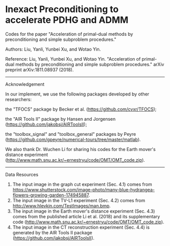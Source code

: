 # Inexact Preconditioning to accelerate PDHG and ADMM

Codes for the paper "Acceleration of primal-dual methods by preconditioning and simple subproblem procedures."

Authors: 
Liu, Yanli, Yunbei Xu, and Wotao Yin. 

Reference: 
Liu, Yanli, Yunbei Xu, and Wotao Yin. "Acceleration of primal-dual methods by preconditioning and simple subproblem procedures." arXiv preprint arXiv:1811.08937 (2018).

***************************************************
Acknowledgement

In our implement, we use the following packages developed by other researchers:

the "TFOCS" package by Becker et al. (https://github.com/cvxr/TFOCS);

the "AIR Tools II" package by Hansen and Jorgensen (https://github.com/jakobsj/AIRToolsII);

the "toolbox_signal" and "toolbox_general" packages by Peyre (https://github.com/gpeyre/numerical-tours/tree/master/matlab).

We also thank Dr. Wuchen Li for sharing his codes for the Earth mover's distance experiment (http://www.math.snu.ac.kr/~ernestryu/code/OMT/OMT_code.zip).

****************************************************

Data Resources
1. The input image in the graph cut experiment (Sec. 4.1) comes from https://www.shutterstock.com/image-photo/many-blue-hydrangea-flowers-growing-garden-174945887.
2. The input image in the TV-L1 experiment (Sec. 4.2) comes from http://www.hlevkin.com/TestImages/man.bmp.
3. The input image in the Earth mover's distance experiment (Sec. 4.3) comes from the published article Li et al. (2018) and its supplementary code (http://www.math.snu.ac.kr/~ernestryu/code/OMT/OMT_code.zip).
4. The input image in the CT reconstruction experiment (Sec. 4.4) is generated by the AIR Tools II package (https://github.com/jakobsj/AIRToolsII).
